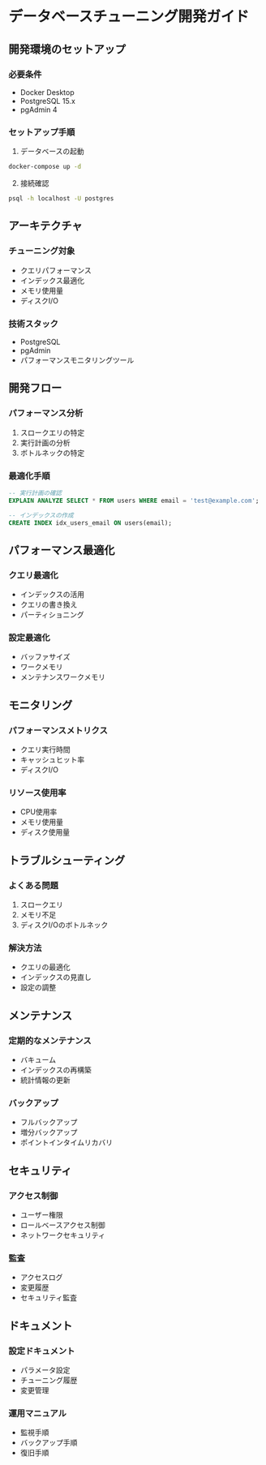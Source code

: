 # データベースチューニング開発ガイド

## 開発環境のセットアップ

### 必要条件
- Docker Desktop
- PostgreSQL 15.x
- pgAdmin 4

### セットアップ手順
1. データベースの起動
```bash
docker-compose up -d
```

2. 接続確認
```bash
psql -h localhost -U postgres
```

## アーキテクチャ

### チューニング対象
- クエリパフォーマンス
- インデックス最適化
- メモリ使用量
- ディスクI/O

### 技術スタック
- PostgreSQL
- pgAdmin
- パフォーマンスモニタリングツール

## 開発フロー

### パフォーマンス分析
1. スロークエリの特定
2. 実行計画の分析
3. ボトルネックの特定

### 最適化手順
```sql
-- 実行計画の確認
EXPLAIN ANALYZE SELECT * FROM users WHERE email = 'test@example.com';

-- インデックスの作成
CREATE INDEX idx_users_email ON users(email);
```

## パフォーマンス最適化

### クエリ最適化
- インデックスの活用
- クエリの書き換え
- パーティショニング

### 設定最適化
- バッファサイズ
- ワークメモリ
- メンテナンスワークメモリ

## モニタリング

### パフォーマンスメトリクス
- クエリ実行時間
- キャッシュヒット率
- ディスクI/O

### リソース使用率
- CPU使用率
- メモリ使用量
- ディスク使用量

## トラブルシューティング

### よくある問題
1. スロークエリ
2. メモリ不足
3. ディスクI/Oのボトルネック

### 解決方法
- クエリの最適化
- インデックスの見直し
- 設定の調整

## メンテナンス

### 定期的なメンテナンス
- バキューム
- インデックスの再構築
- 統計情報の更新

### バックアップ
- フルバックアップ
- 増分バックアップ
- ポイントインタイムリカバリ

## セキュリティ

### アクセス制御
- ユーザー権限
- ロールベースアクセス制御
- ネットワークセキュリティ

### 監査
- アクセスログ
- 変更履歴
- セキュリティ監査

## ドキュメント

### 設定ドキュメント
- パラメータ設定
- チューニング履歴
- 変更管理

### 運用マニュアル
- 監視手順
- バックアップ手順
- 復旧手順 
